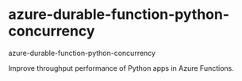 # azure-durable-function-python-concurrency
azure-durable-function-python-concurrency

Improve throughput performance of Python apps in Azure Functions.

